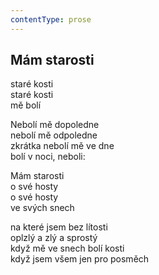 ```yaml
---
contentType: prose
---
```


<section>

## Mám starosti

staré kosti  
staré kosti  
mě bolí

Nebolí mě dopoledne  
nebolí mě odpoledne  
zkrátka nebolí mě ve dne  
bolí v noci, neboli:

Mám starosti  
o své hosty  
o své hosty  
ve svých snech

na které jsem bez lítosti  
oplzlý a zlý a sprostý  
když mě ve snech bolí kosti  
když jsem všem jen pro posměch

</section>
